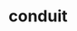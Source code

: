 ---
title: "conduit"
layout: cache
categories: [package, develop-2024-12-01]
meta: {"versions": ["0.9.2"], "compilers": ["gcc@=11.1.0", "gcc@=11.4.0", "gcc@=7.3.1", "gcc@=7.5.0", "gcc@=9.4.0", "oneapi@=2024.2.1"], "oss": ["amzn2", "ubuntu18.04", "ubuntu20.04", "ubuntu22.04"], "platforms": ["linux"], "targets": ["aarch64", "neoverse_n1", "neoverse_v1", "neoverse_v2", "ppc64le", "x86_64_v3"], "stacks": ["data-vis-sdk", "e4s", "e4s-neoverse-v2", "e4s-neoverse_v1", "e4s-oneapi", "e4s-power", "radiuss", "radiuss-aws", "radiuss-aws-aarch64", "root"], "num_specs": 14, "num_specs_by_stack": {"radiuss-aws-aarch64": 2, "root": 14, "radiuss-aws": 1, "radiuss": 1, "e4s-power": 1, "data-vis-sdk": 1, "e4s-neoverse_v1": 2, "e4s-neoverse-v2": 2, "e4s": 3, "e4s-oneapi": 1}}
spec_details: [{"hash": "ubcuk4da5pqtqlnhagh4mui4av3eyard", "compiler": "gcc@=7.3.1", "versions": ["0.9.2"], "os": "amzn2", "platform": "linux", "target": "aarch64", "variants": ["~adios", "+blt_find_mpi", "build_system=cmake", "build_type=Release", "~caliper", "~doc", "~doxygen", "+examples", "+fortran", "generator=make", "+hdf5", "+hdf5_compat", "~ipo", "+mpi", "+parmetis", "~python", "+shared", "~silo", "+test", "+utilities", "~zfp"], "stacks": ["radiuss-aws-aarch64", "root"], "size": "-", "tarball": "https://binaries.spack.io/develop-2024-12-01/build_cache/linux-amzn2-aarch64/gcc-7.3.1/conduit-0.9.2/linux-amzn2-aarch64-gcc-7.3.1-conduit-0.9.2-ubcuk4da5pqtqlnhagh4mui4av3eyard.spack"}, {"hash": "endylaeqv3mweozbyizeqdhvlrbwu3bm", "compiler": "gcc@=7.3.1", "versions": ["0.9.2"], "os": "amzn2", "platform": "linux", "target": "neoverse_n1", "variants": ["~adios", "+blt_find_mpi", "build_system=cmake", "build_type=Release", "~caliper", "~doc", "~doxygen", "+examples", "+fortran", "generator=make", "+hdf5", "+hdf5_compat", "~ipo", "+mpi", "+parmetis", "~python", "+shared", "~silo", "+test", "+utilities", "~zfp"], "stacks": ["radiuss-aws-aarch64", "root"], "size": "-", "tarball": "https://binaries.spack.io/develop-2024-12-01/build_cache/linux-amzn2-neoverse_n1/gcc-7.3.1/conduit-0.9.2/linux-amzn2-neoverse_n1-gcc-7.3.1-conduit-0.9.2-endylaeqv3mweozbyizeqdhvlrbwu3bm.spack"}, {"hash": "6eya2zzsxygr6jwyv325y66fsxyhqmfv", "compiler": "gcc@=7.3.1", "versions": ["0.9.2"], "os": "amzn2", "platform": "linux", "target": "x86_64_v3", "variants": ["~adios", "+blt_find_mpi", "build_system=cmake", "build_type=Release", "~caliper", "~doc", "~doxygen", "+examples", "+fortran", "generator=make", "+hdf5", "+hdf5_compat", "~ipo", "+mpi", "+parmetis", "~python", "+shared", "~silo", "+test", "+utilities", "~zfp"], "stacks": ["root", "radiuss-aws"], "size": "-", "tarball": "https://binaries.spack.io/develop-2024-12-01/build_cache/linux-amzn2-x86_64_v3/gcc-7.3.1/conduit-0.9.2/linux-amzn2-x86_64_v3-gcc-7.3.1-conduit-0.9.2-6eya2zzsxygr6jwyv325y66fsxyhqmfv.spack"}, {"hash": "p5jlz3qztm65iljhevkga7cr4avyr3l2", "compiler": "gcc@=7.5.0", "versions": ["0.9.2"], "os": "ubuntu18.04", "platform": "linux", "target": "x86_64_v3", "variants": ["~adios", "+blt_find_mpi", "build_system=cmake", "build_type=Release", "~caliper", "~doc", "~doxygen", "+examples", "+fortran", "generator=make", "+hdf5", "+hdf5_compat", "~ipo", "+mpi", "+parmetis", "~python", "+shared", "~silo", "+test", "+utilities", "~zfp"], "stacks": ["radiuss", "root"], "size": "-", "tarball": "https://binaries.spack.io/develop-2024-12-01/build_cache/linux-ubuntu18.04-x86_64_v3/gcc-7.5.0/conduit-0.9.2/linux-ubuntu18.04-x86_64_v3-gcc-7.5.0-conduit-0.9.2-p5jlz3qztm65iljhevkga7cr4avyr3l2.spack"}, {"hash": "5xyq7mw5cn6pxyua4z5elomnb2lkafx2", "compiler": "gcc@=9.4.0", "versions": ["0.9.2"], "os": "ubuntu20.04", "platform": "linux", "target": "ppc64le", "variants": ["~adios", "+blt_find_mpi", "build_system=cmake", "build_type=Release", "~caliper", "~doc", "~doxygen", "+examples", "+fortran", "generator=make", "+hdf5", "+hdf5_compat", "~ipo", "+mpi", "+parmetis", "~python", "+shared", "~silo", "+test", "+utilities", "~zfp"], "stacks": ["e4s-power", "root"], "size": "-", "tarball": "https://binaries.spack.io/develop-2024-12-01/build_cache/linux-ubuntu20.04-ppc64le/gcc-9.4.0/conduit-0.9.2/linux-ubuntu20.04-ppc64le-gcc-9.4.0-conduit-0.9.2-5xyq7mw5cn6pxyua4z5elomnb2lkafx2.spack"}, {"hash": "2vl3aeoxperbiqfkr2ezwoi2h7crob4y", "compiler": "gcc@=11.1.0", "versions": ["0.9.2"], "os": "ubuntu20.04", "platform": "linux", "target": "x86_64_v3", "variants": ["~adios", "+blt_find_mpi", "build_system=cmake", "build_type=Release", "~caliper", "~doc", "~doxygen", "+examples", "+fortran", "generator=make", "+hdf5", "~hdf5_compat", "~ipo", "+mpi", "+parmetis", "+python", "+shared", "~silo", "+test", "+utilities", "~zfp"], "stacks": ["data-vis-sdk", "root"], "size": "-", "tarball": "https://binaries.spack.io/develop-2024-12-01/build_cache/linux-ubuntu20.04-x86_64_v3/gcc-11.1.0/conduit-0.9.2/linux-ubuntu20.04-x86_64_v3-gcc-11.1.0-conduit-0.9.2-2vl3aeoxperbiqfkr2ezwoi2h7crob4y.spack"}, {"hash": "u4mlb7qqppc5brsj2otrfid27olgvnfs", "compiler": "gcc@=11.4.0", "versions": ["0.9.2"], "os": "ubuntu22.04", "platform": "linux", "target": "neoverse_v1", "variants": ["~adios", "+blt_find_mpi", "build_system=cmake", "build_type=Release", "~caliper", "~doc", "~doxygen", "+examples", "+fortran", "generator=make", "+hdf5", "~hdf5_compat", "~ipo", "+mpi", "+parmetis", "+python", "+shared", "~silo", "+test", "+utilities", "~zfp"], "stacks": ["e4s-neoverse_v1", "root"], "size": "-", "tarball": "https://binaries.spack.io/develop-2024-12-01/build_cache/linux-ubuntu22.04-neoverse_v1/gcc-11.4.0/conduit-0.9.2/linux-ubuntu22.04-neoverse_v1-gcc-11.4.0-conduit-0.9.2-u4mlb7qqppc5brsj2otrfid27olgvnfs.spack"}, {"hash": "2ylmndqsk7zfrzehcjdsq2mk2c7mj7tr", "compiler": "gcc@=11.4.0", "versions": ["0.9.2"], "os": "ubuntu22.04", "platform": "linux", "target": "neoverse_v1", "variants": ["~adios", "+blt_find_mpi", "build_system=cmake", "build_type=Release", "~caliper", "~doc", "~doxygen", "+examples", "+fortran", "generator=make", "+hdf5", "+hdf5_compat", "~ipo", "+mpi", "+parmetis", "~python", "+shared", "~silo", "+test", "+utilities", "~zfp"], "stacks": ["e4s-neoverse_v1", "root"], "size": "-", "tarball": "https://binaries.spack.io/develop-2024-12-01/build_cache/linux-ubuntu22.04-neoverse_v1/gcc-11.4.0/conduit-0.9.2/linux-ubuntu22.04-neoverse_v1-gcc-11.4.0-conduit-0.9.2-2ylmndqsk7zfrzehcjdsq2mk2c7mj7tr.spack"}, {"hash": "kvgt5naxfdp4pxcummqqwikrdhmqqmro", "compiler": "gcc@=11.4.0", "versions": ["0.9.2"], "os": "ubuntu22.04", "platform": "linux", "target": "neoverse_v2", "variants": ["~adios", "+blt_find_mpi", "build_system=cmake", "build_type=Release", "~caliper", "~doc", "~doxygen", "+examples", "+fortran", "generator=make", "+hdf5", "~hdf5_compat", "~ipo", "+mpi", "+parmetis", "+python", "+shared", "~silo", "+test", "+utilities", "~zfp"], "stacks": ["e4s-neoverse-v2", "root"], "size": "-", "tarball": "https://binaries.spack.io/develop-2024-12-01/build_cache/linux-ubuntu22.04-neoverse_v2/gcc-11.4.0/conduit-0.9.2/linux-ubuntu22.04-neoverse_v2-gcc-11.4.0-conduit-0.9.2-kvgt5naxfdp4pxcummqqwikrdhmqqmro.spack"}, {"hash": "bqwvwnkevj4nipim4v23qxgcau7umus4", "compiler": "gcc@=11.4.0", "versions": ["0.9.2"], "os": "ubuntu22.04", "platform": "linux", "target": "neoverse_v2", "variants": ["~adios", "+blt_find_mpi", "build_system=cmake", "build_type=Release", "~caliper", "~doc", "~doxygen", "+examples", "+fortran", "generator=make", "+hdf5", "+hdf5_compat", "~ipo", "+mpi", "+parmetis", "~python", "+shared", "~silo", "+test", "+utilities", "~zfp"], "stacks": ["e4s-neoverse-v2", "root"], "size": "-", "tarball": "https://binaries.spack.io/develop-2024-12-01/build_cache/linux-ubuntu22.04-neoverse_v2/gcc-11.4.0/conduit-0.9.2/linux-ubuntu22.04-neoverse_v2-gcc-11.4.0-conduit-0.9.2-bqwvwnkevj4nipim4v23qxgcau7umus4.spack"}, {"hash": "bxeyg5simepnypkqlype6nmp5uaa2o4j", "compiler": "gcc@=11.4.0", "versions": ["0.9.2"], "os": "ubuntu22.04", "platform": "linux", "target": "x86_64_v3", "variants": ["~adios", "+blt_find_mpi", "build_system=cmake", "build_type=Release", "~caliper", "~doc", "~doxygen", "+examples", "+fortran", "generator=make", "+hdf5", "~hdf5_compat", "~ipo", "+mpi", "+parmetis", "+python", "+shared", "~silo", "+test", "+utilities", "~zfp"], "stacks": ["e4s", "root"], "size": "-", "tarball": "https://binaries.spack.io/develop-2024-12-01/build_cache/linux-ubuntu22.04-x86_64_v3/gcc-11.4.0/conduit-0.9.2/linux-ubuntu22.04-x86_64_v3-gcc-11.4.0-conduit-0.9.2-bxeyg5simepnypkqlype6nmp5uaa2o4j.spack"}, {"hash": "eigjf35kelx7wn6l6hgkmevb62vg4k3i", "compiler": "gcc@=11.4.0", "versions": ["0.9.2"], "os": "ubuntu22.04", "platform": "linux", "target": "x86_64_v3", "variants": ["~adios", "+blt_find_mpi", "build_system=cmake", "build_type=Release", "~caliper", "~doc", "~doxygen", "+examples", "+fortran", "generator=make", "+hdf5", "+hdf5_compat", "~ipo", "+mpi", "+parmetis", "~python", "+shared", "~silo", "+test", "+utilities", "~zfp"], "stacks": ["e4s", "root"], "size": "-", "tarball": "https://binaries.spack.io/develop-2024-12-01/build_cache/linux-ubuntu22.04-x86_64_v3/gcc-11.4.0/conduit-0.9.2/linux-ubuntu22.04-x86_64_v3-gcc-11.4.0-conduit-0.9.2-eigjf35kelx7wn6l6hgkmevb62vg4k3i.spack"}, {"hash": "zgjnacz2rrq6n2vawgq7ijdmjksmhhdg", "compiler": "gcc@=11.4.0", "versions": ["0.9.2"], "os": "ubuntu22.04", "platform": "linux", "target": "x86_64_v3", "variants": ["~adios", "+blt_find_mpi", "build_system=cmake", "build_type=Release", "~caliper", "~doc", "~doxygen", "+examples", "+fortran", "generator=make", "+hdf5", "~hdf5_compat", "~ipo", "+mpi", "+parmetis", "+python", "+shared", "~silo", "+test", "+utilities", "~zfp"], "stacks": ["e4s", "root"], "size": "-", "tarball": "https://binaries.spack.io/develop-2024-12-01/build_cache/linux-ubuntu22.04-x86_64_v3/gcc-11.4.0/conduit-0.9.2/linux-ubuntu22.04-x86_64_v3-gcc-11.4.0-conduit-0.9.2-zgjnacz2rrq6n2vawgq7ijdmjksmhhdg.spack"}, {"hash": "vzljykrgg6qlxoap7g5lwwppjbtmunwk", "compiler": "oneapi@=2024.2.1", "versions": ["0.9.2"], "os": "ubuntu22.04", "platform": "linux", "target": "x86_64_v3", "variants": ["~adios", "+blt_find_mpi", "build_system=cmake", "build_type=Release", "~caliper", "~doc", "~doxygen", "+examples", "+fortran", "generator=make", "+hdf5", "+hdf5_compat", "~ipo", "+mpi", "+parmetis", "~python", "+shared", "~silo", "+test", "+utilities", "~zfp"], "stacks": ["root", "e4s-oneapi"], "size": "-", "tarball": "https://binaries.spack.io/develop-2024-12-01/build_cache/linux-ubuntu22.04-x86_64_v3/oneapi-2024.2.1/conduit-0.9.2/linux-ubuntu22.04-x86_64_v3-oneapi-2024.2.1-conduit-0.9.2-vzljykrgg6qlxoap7g5lwwppjbtmunwk.spack"}]
---